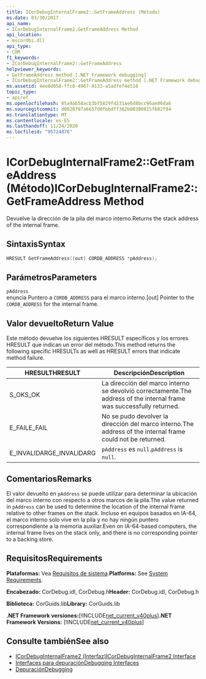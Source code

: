 ```yaml
---
title: ICorDebugInternalFrame2::GetFrameAddress (Método)
ms.date: 03/30/2017
api_name:
- ICorDebugInternalFrame2.GetFrameAddress Method
api_location:
- mscordbi.dll
api_type:
- COM
f1_keywords:
- ICorDebugInternalFrame2::GetFrameAddress
helpviewer_keywords:
- GetFrameAddress method [.NET Framework debugging]
- ICorDebugInternalFrame2::GetFrameAddress method [.NET Framework debugging]
ms.assetid: 4ee8d058-ffc8-4967-9133-a5adfef4e518
topic_type:
- apiref
ms.openlocfilehash: 05a9ab58acb3bf5829fd231ae6d8bcc96ae06da6
ms.sourcegitcommit: d8020797a6657d0fbbdff362b80300815f682f94
ms.translationtype: MT
ms.contentlocale: es-ES
ms.lasthandoff: 11/24/2020
ms.locfileid: "95724876"
---
```

# <a name="icordebuginternalframe2getframeaddress-method"></a><span data-ttu-id="2b483-102">ICorDebugInternalFrame2::GetFrameAddress (Método)</span><span class="sxs-lookup"><span data-stu-id="2b483-102">ICorDebugInternalFrame2::GetFrameAddress Method</span></span>

<span data-ttu-id="2b483-103">Devuelve la dirección de la pila del marco interno.</span><span class="sxs-lookup"><span data-stu-id="2b483-103">Returns the stack address of the internal frame.</span></span>  
  
## <a name="syntax"></a><span data-ttu-id="2b483-104">Sintaxis</span><span class="sxs-lookup"><span data-stu-id="2b483-104">Syntax</span></span>  
  
```cpp  
HRESULT GetFrameAddress([out] CORDB_ADDRESS *pAddress);  
```  
  
## <a name="parameters"></a><span data-ttu-id="2b483-105">Parámetros</span><span class="sxs-lookup"><span data-stu-id="2b483-105">Parameters</span></span>  

 `pAddress`  
 <span data-ttu-id="2b483-106">enuncia Puntero a `CORDB_ADDRESS` para el marco interno.</span><span class="sxs-lookup"><span data-stu-id="2b483-106">[out] Pointer to the `CORDB_ADDRESS` for the internal frame.</span></span>  
  
## <a name="return-value"></a><span data-ttu-id="2b483-107">Valor devuelto</span><span class="sxs-lookup"><span data-stu-id="2b483-107">Return Value</span></span>  

 <span data-ttu-id="2b483-108">Este método devuelve los siguientes HRESULT específicos y los errores HRESULT que indican un error del método.</span><span class="sxs-lookup"><span data-stu-id="2b483-108">This method returns the following specific HRESULTs as well as HRESULT errors that indicate method failure.</span></span>  
  
|<span data-ttu-id="2b483-109">HRESULT</span><span class="sxs-lookup"><span data-stu-id="2b483-109">HRESULT</span></span>|<span data-ttu-id="2b483-110">Descripción</span><span class="sxs-lookup"><span data-stu-id="2b483-110">Description</span></span>|  
|-------------|-----------------|  
|<span data-ttu-id="2b483-111">S_OK</span><span class="sxs-lookup"><span data-stu-id="2b483-111">S_OK</span></span>|<span data-ttu-id="2b483-112">La dirección del marco interno se devolvió correctamente.</span><span class="sxs-lookup"><span data-stu-id="2b483-112">The address of the internal frame was successfully returned.</span></span>|  
|<span data-ttu-id="2b483-113">E_FAIL</span><span class="sxs-lookup"><span data-stu-id="2b483-113">E_FAIL</span></span>|<span data-ttu-id="2b483-114">No se pudo devolver la dirección del marco interno.</span><span class="sxs-lookup"><span data-stu-id="2b483-114">The address of the internal frame could not be returned.</span></span>|  
|<span data-ttu-id="2b483-115">E_INVALIDARG</span><span class="sxs-lookup"><span data-stu-id="2b483-115">E_INVALIDARG</span></span>|<span data-ttu-id="2b483-116">`pAddress` es `null`.</span><span class="sxs-lookup"><span data-stu-id="2b483-116">`pAddress` is `null`.</span></span>|  
  
## <a name="remarks"></a><span data-ttu-id="2b483-117">Comentarios</span><span class="sxs-lookup"><span data-stu-id="2b483-117">Remarks</span></span>  

 <span data-ttu-id="2b483-118">El valor devuelto en `pAddress` se puede utilizar para determinar la ubicación del marco interno con respecto a otros marcos de la pila.</span><span class="sxs-lookup"><span data-stu-id="2b483-118">The value returned in `pAddress` can be used to determine the location of the internal frame relative to other frames on the stack.</span></span> <span data-ttu-id="2b483-119">Incluso en equipos basados en IA-64, el marco interno solo vive en la pila y no hay ningún puntero correspondiente a la memoria auxiliar.</span><span class="sxs-lookup"><span data-stu-id="2b483-119">Even on IA-64-based computers, the internal frame lives on the stack only, and there is no corresponding pointer to a backing store.</span></span>  
  
## <a name="requirements"></a><span data-ttu-id="2b483-120">Requisitos</span><span class="sxs-lookup"><span data-stu-id="2b483-120">Requirements</span></span>  

 <span data-ttu-id="2b483-121">**Plataformas:** Vea [Requisitos de sistema](../../get-started/system-requirements.md).</span><span class="sxs-lookup"><span data-stu-id="2b483-121">**Platforms:** See [System Requirements](../../get-started/system-requirements.md).</span></span>  
  
 <span data-ttu-id="2b483-122">**Encabezado:** CorDebug.idl, CorDebug.h</span><span class="sxs-lookup"><span data-stu-id="2b483-122">**Header:** CorDebug.idl, CorDebug.h</span></span>  
  
 <span data-ttu-id="2b483-123">**Biblioteca:** CorGuids.lib</span><span class="sxs-lookup"><span data-stu-id="2b483-123">**Library:** CorGuids.lib</span></span>  
  
 <span data-ttu-id="2b483-124">**.NET Framework versiones:**[!INCLUDE[net_current_v40plus](../../../../includes/net-current-v40plus-md.md)]</span><span class="sxs-lookup"><span data-stu-id="2b483-124">**.NET Framework Versions:** [!INCLUDE[net_current_v40plus](../../../../includes/net-current-v40plus-md.md)]</span></span>  
  
## <a name="see-also"></a><span data-ttu-id="2b483-125">Consulte también</span><span class="sxs-lookup"><span data-stu-id="2b483-125">See also</span></span>

- [<span data-ttu-id="2b483-126">ICorDebugInternalFrame2 (Interfaz)</span><span class="sxs-lookup"><span data-stu-id="2b483-126">ICorDebugInternalFrame2 Interface</span></span>](icordebuginternalframe2-interface.md)
- [<span data-ttu-id="2b483-127">Interfaces para depuración</span><span class="sxs-lookup"><span data-stu-id="2b483-127">Debugging Interfaces</span></span>](debugging-interfaces.md)
- [<span data-ttu-id="2b483-128">Depuración</span><span class="sxs-lookup"><span data-stu-id="2b483-128">Debugging</span></span>](index.md)
